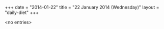 +++
date = "2014-01-22"
title = "22 January 2014 (Wednesday)"
layout = "daily-diet"
+++


\<no entries\>

